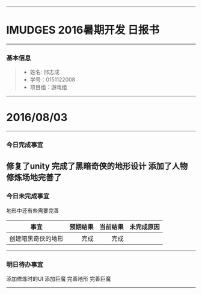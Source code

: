 -------
# IMUDGES 2016暑期开发 日报书



-------


### 基本信息
> * 姓名: 邢志成
> * 学号：0151122008
> * 项目组：游戏组

-------


# 2016/08/03

-------

### 今日完成事宜
修复了unity
完成了黑暗奇侠的地形设计
添加了人物
修炼场地完善了
-----
### 今日未完成事宜
地形中还有些需要完善

| 事宜    |预期结果 | 当前结果  | 未完成原因   | 
| --------   | -----:  | -----:  | :----:  |
| 创建暗黑奇侠的地形   | 完成    | 完成 | 


------
### 明日待办事宜
添加修炼时的UI
添加巨魔
完善地形
完善巨魔

-------


